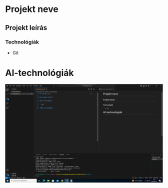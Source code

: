 # Projekt neve

## Projekt leírás

### Technológiák

- Git

# Al-technológiák

![alt text](<Képernyőkép 2025-09-15 091932.png>)